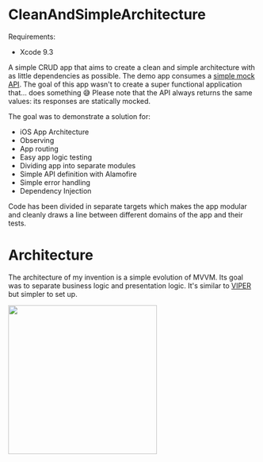 # CleanAndSimpleArchitecture

Requirements:

- Xcode 9.3

A simple CRUD app that aims to create a clean and simple architecture with as little dependencies as possible.
The demo app consumes a [simple mock API](https://app.swaggerhub.com/apis/particle-iot/box/0.1).
The goal of this app wasn't to create a super functional application that... does something 😅 Please note that the API always returns the same values: its responses are statically mocked.

The goal was to demonstrate a solution for:

- iOS App Architecture
- Observing
- App routing
- Easy app logic testing
- Dividing app into separate modules
- Simple API definition with Alamofire
- Simple error handling
- Dependency Injection

Code has been divided in separate targets which makes the app modular and cleanly draws a line between different domains of the app and their tests.

# Architecture

The architecture of my invention is a simple evolution of MVVM. Its goal was to separate business logic and presentation logic.
It's similar to [VIPER](https://www.objc.io/issues/13-architecture/viper/) but simpler to set up.

<img src="https://pbs.twimg.com/media/DCwJoM-XUAAJJD2?format=jpg" width="300">

